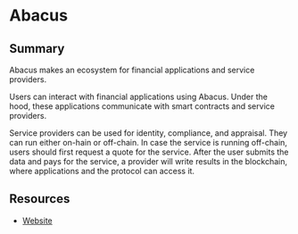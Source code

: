 # Abacus

## Summary

Abacus makes an ecosystem for financial applications and service providers.

Users can interact with financial applications using Abacus. Under the hood, these applications communicate with smart contracts and service providers.

Service providers can be used for identity, compliance, and appraisal. They can run either on-hain or off-chain. In case the service is running off-chain, users should first request a quote for the service. After the user submits the data and pays for the service, a provider will write results in the blockchain, where applications and the protocol can access it.

## Resources

* [Website](https://abacusfi.com/)

